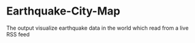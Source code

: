# Earthquake-City-Map
The output visualize earthquake data in the world which read  from a live RSS feed
